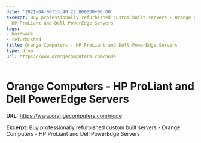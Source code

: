 ```yaml
---
date: '2021-04-06T13:40:22.860000+00:00'
excerpt: Buy professionally refurbished custom built servers - Orange Computers -
  HP ProLiant and Dell PowerEdge Servers
tags:
- hardware
- refurbished
title: Orange Computers - HP ProLiant and Dell PowerEdge Servers
type: drop
url: https://www.orangecomputers.com/node
---
```


# Orange Computers - HP ProLiant and Dell PowerEdge Servers

**URL:** https://www.orangecomputers.com/node

**Excerpt:** Buy professionally refurbished custom built servers - Orange Computers - HP ProLiant and Dell PowerEdge Servers

